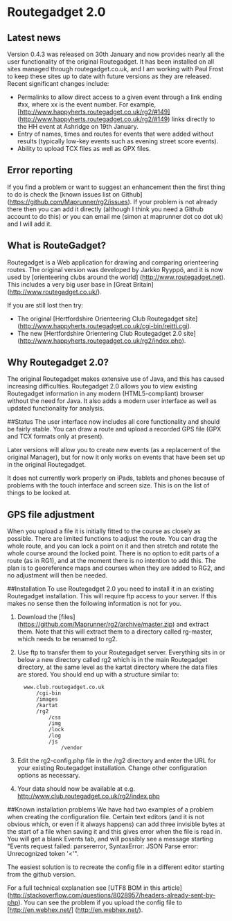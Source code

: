 # Routegadget 2.0

## Latest news
Version 0.4.3 was released on 30th January and now provides nearly all the user functionality of the original Routegadget. It has been installed on all sites managed through routegadget.co.uk, and I am working with Paul Frost to keep these sites up to date with future versions as they are released. Recent significant changes include:
* Permalinks to allow direct access to a given event through a link ending #xx, where xx is the event number. For example, [http://www.happyherts.routegadget.co.uk/rg2/#149] (http://www.happyherts.routegadget.co.uk/rg2/#149) links directly to the HH event at Ashridge on 19th January.
* Entry of names, times and routes for events that were added without results (typically low-key events such as evening street score events).
* Ability to upload TCX files as well as GPX files.

## Error reporting
If you find a problem or want to suggest an enhancement then the first thing to do is check the [known issues list on Github] (https://github.com/Maprunner/rg2/issues).
If your problem is not already there then you can add it directly (although I think you need a Github account to do this) or you can email me (simon at maprunner dot co dot uk) and I will add it.

## What is RouteGadget?
Routegadget is a Web application for drawing and comparing orienteering routes. The original version was developed by Jarkko Ryyppö, and
it is now used by [orienteering clubs around the world] (http://www.routegadget.net). This includes a very big user base
in [Great Britain] (http://www.routegadget.co.uk/). 

If you are still lost then try:

* The original [Hertfordshire Orienteering Club Routegadget site] (http://www.happyherts.routegadget.co.uk/cgi-bin/reitti.cgi).
* The new [Hertfordshire Orientering Club Routegadget 2.0 site] (http://www.happyherts.routegadget.co.uk/rg2/index.php).

## Why Routegadget 2.0?
The original Routegadget makes extensive use of Java, and this has caused increasing difficulties.
Routegadget 2.0 allows you to view existing Routegadget information in any modern (HTML5-compliant) browser without the need for Java.
It also adds a modern user interface as well as updated functionality for analysis.

##Status
The user interface now includes all core functionality and should be fairly stable. You can draw a route and upload a recorded GPS file (GPX and TCX formats only at present).

Later versions will allow you to create new events (as a replacement of the original Manager), but for now it only works on events that have been set up in the
original Routegadget.

It does not currently work properly on iPads, tablets and phones because of problems with the touch interface and screen size. This is
on the list of things to be looked at.

## GPS file adjustment
When you upload a file it is initially fitted to the course as closely as possible. There are limited functions to adjust the route.
You can drag the whole route, and you can lock a point on it and then stretch and rotate the whole course around the locked point. There is no option to edit
parts of a route (as in RG1), and at the moment there is no intention to add this. The plan is to georeference maps and courses when they are added to
RG2, and no adjustment will then be needed. 

##Installation
To use Routegadget 2.0 you need to install it in an existing Routegadget installation. This will require ftp access to your server. If this makes
no sense  then the following information is not for you.

1. Download the [files] (https://github.com/Maprunner/rg2/archive/master.zip) and extract them. Note that this will extract
them to a directory called rg-master, which needs to be renamed to rg2.

2. Use ftp to transfer them to your Routegadget server. Everything sits in or below a new directory called rg2 which is in the main Routegadget
directory, at the same level as the kartat directory where the data files are stored. You should end up with a structure similar to:

         www.club.routegadget.co.uk
             /cgi-bin
             /images
             /kartat
             /rg2
                 /css
                 /img
                 /lock
                 /log
                 /js
                     /vendor

3. Edit the rg2-config.php file in the /rg2 directory and enter the URL for your existing Routegadget installation. Change other configuration options as necessary.

4. Your data should now be available at e.g. http://www.club.routegadget.co.uk/rg2/index.php

##Known installation problems
We have had two examples of a problem when creating the configuration file. Certain text editors (and it is not obvious which, or even if it always happens) can add three invisible bytes at the start of a file when saving it and this gives error when the file is read in. You will get a blank Events tab, and will possibly see a message starting "Events request failed: parsererror, SyntaxError: JSON Parse error:
Unrecognized token '<'".

The easiest solution is to recreate the config file in a different editor starting from the github version. 

For a full technical explanation see [UTF8 BOM in this article] (http://stackoverflow.com/questions/8028957/headers-already-sent-by-php). You can see the problem if you upload the config file to [http://en.webhex.net/] (http://en.webhex.net/).


